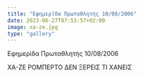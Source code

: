 ```yaml
---
title: "Εφημερίδα Πρωταθλητής 10/08/2006"
date: 2023-06-27T07:53:57+02:00
image: xa-ze.jpg
type: "gallery"
---
```


Εφημερίδα Πρωταθλητής 10/08/2006

ΧΑ-ΖΕ ΡΟΜΠΕΡΤΟ ΔΕΝ ΞΕΡΕΙΣ ΤΙ ΧΑΝΕΙΣ